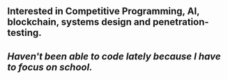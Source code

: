 ## Interested in Competitive Programming, AI, blockchain, systems design and penetration-testing. 
## *Haven't been able to code lately because I have to focus on school.*
